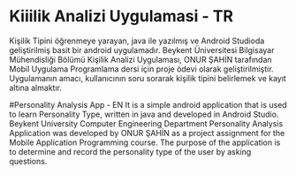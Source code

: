 # Kiiilik Analizi Uygulamasi - TR
Kişilik Tipini öğrenmeye yarayan, java ile yazılmış ve Android Studioda geliştirilmiş basit bir android uygulamadır.
Beykent Üniversitesi Bilgisayar Mühendisliği Bölümü Kişilik Analizi Uygulaması, ONUR ŞAHİN tarafından Mobil Uygulama Programlama dersi için proje ödevi olarak geliştirilmiştir.
Uygulamanın amacı, kullanıcının soru sorarak kişilik tipini belirlemek ve kayıt altına almaktır.

#Personality Analysis App - EN
It is a simple android application that is used to learn Personality Type, written in java and developed in Android Studio.
Beykent University Computer Engineering Department Personality Analysis Application was developed by ONUR ŞAHİN as a project assignment for the Mobile Application Programming course.
The purpose of the application is to determine and record the personality type of the user by asking questions.
